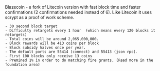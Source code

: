 Blazecoin - a fork of Litecoin version with fast block time and faster confirmations (2 confirmations needed instead of 6). Like Litecoin it uses scrypt as a proof of work scheme.

	- 30 second block target
	- Difficulty retargets every 1 hour  (which means every 120 blocks it retargets)
	- Total coins will be around 2,065,000,000.
	- Block rewards will be 413 coins per block
	- Block subsidy halves once per year.
	- The default ports are 55414 (connect) and 55413 (json rpc).
	- First 100 blocks only receive 13 coins
	- Premined 1% in order to do matching fire grants. (Read more in the foundation area)
